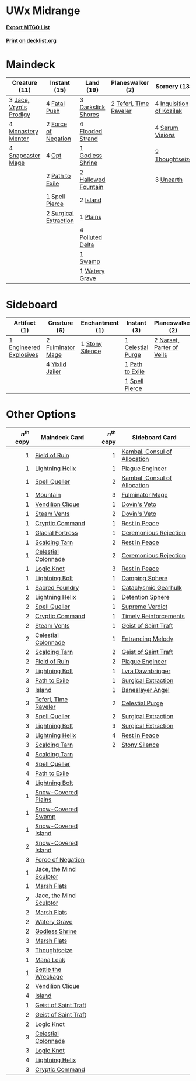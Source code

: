 # UWx Midrange

#### [Export MTGO List](../collection/UWx%20Midrange/UWx%20Midrange.txt)
#### [Print on decklist.org](http://decklist.org/?deckmain=3%09Darkslick%20Shores%0A4%09Fatal%20Push%0A4%09Flooded%20Strand%0A2%09Force%20of%20Negation%0A1%09Godless%20Shrine%0A2%09Hallowed%20Fountain%0A4%09Inquisition%20of%20Kozilek%0A2%09Island%0A3%09Jace,%20Vryn's%20Prodigy%0A4%09Monastery%20Mentor%0A4%09Opt%0A2%09Path%20to%20Exile%0A1%09Plains%0A4%09Polluted%20Delta%0A4%09Serum%20Visions%0A4%09Snapcaster%20Mage%0A1%09Spell%20Pierce%0A2%09Surgical%20Extraction%0A1%09Swamp%0A2%09Teferi,%20Time%20Raveler%0A2%09Thoughtseize%0A3%09Unearth%0A1%09Watery%20Grave&deckside=1%09Celestial%20Purge%0A2%09Collective%20Brutality%0A1%09Engineered%20Explosives%0A2%09Fulminator%20Mage%0A2%09Narset,%20Parter%20of%20Veils%0A1%09Path%20to%20Exile%0A1%09Spell%20Pierce%0A1%09Stony%20Silence%0A4%09Yixlid%20Jailer)
# Maindeck

|                                          Creature (11)                                          |                                          Instant (15)                                          |                                          Land (19)                                          |                                        Planeswalker (2)                                         |                                           Sorcery (13)                                            |
|-------------------------------------------------------------------------------------------------|------------------------------------------------------------------------------------------------|---------------------------------------------------------------------------------------------|-------------------------------------------------------------------------------------------------|---------------------------------------------------------------------------------------------------|
|3 [Jace, Vryn's Prodigy](http://gatherer.wizards.com/Pages/Card/Details.aspx?multiverseid=398434)|4 [Fatal Push](http://gatherer.wizards.com/Pages/Card/Details.aspx?multiverseid=423724)         |3 [Darkslick Shores](http://gatherer.wizards.com/Pages/Card/Details.aspx?multiverseid=209400)|2 [Teferi, Time Raveler](http://gatherer.wizards.com/Pages/Card/Details.aspx?multiverseid=461148)|4 [Inquisition of Kozilek](http://gatherer.wizards.com/Pages/Card/Details.aspx?multiverseid=416897)|
|4 [Monastery Mentor](http://gatherer.wizards.com/Pages/Card/Details.aspx?multiverseid=391883)    |2 [Force of Negation](http://gatherer.wizards.com/Pages/Card/Details.aspx?multiverseid=464001)  |4 [Flooded Strand](http://gatherer.wizards.com/Pages/Card/Details.aspx?multiverseid=405098)  |                                                                                                 |4 [Serum Visions](http://gatherer.wizards.com/Pages/Card/Details.aspx?multiverseid=50145)          |
|4 [Snapcaster Mage](http://gatherer.wizards.com/Pages/Card/Details.aspx?multiverseid=227676)     |4 [Opt](http://gatherer.wizards.com/Pages/Card/Details.aspx?multiverseid=442948)                |1 [Godless Shrine](http://gatherer.wizards.com/Pages/Card/Details.aspx?multiverseid=405099)  |                                                                                                 |2 [Thoughtseize](http://gatherer.wizards.com/Pages/Card/Details.aspx?multiverseid=438676)          |
|                                                                                                 |2 [Path to Exile](http://gatherer.wizards.com/Pages/Card/Details.aspx?multiverseid=220511)      |2 [Hallowed Fountain](http://gatherer.wizards.com/Pages/Card/Details.aspx?multiverseid=97071)|                                                                                                 |3 [Unearth](http://gatherer.wizards.com/Pages/Card/Details.aspx?multiverseid=442102)               |
|                                                                                                 |1 [Spell Pierce](http://gatherer.wizards.com/Pages/Card/Details.aspx?multiverseid=425876)       |2 [Island](http://gatherer.wizards.com/Pages/Card/Details.aspx?multiverseid=439857)          |                                                                                                 |                                                                                                   |
|                                                                                                 |2 [Surgical Extraction](http://gatherer.wizards.com/Pages/Card/Details.aspx?multiverseid=397706)|1 [Plains](http://gatherer.wizards.com/Pages/Card/Details.aspx?multiverseid=439856)          |                                                                                                 |                                                                                                   |
|                                                                                                 |                                                                                                |4 [Polluted Delta](http://gatherer.wizards.com/Pages/Card/Details.aspx?multiverseid=405104)  |                                                                                                 |                                                                                                   |
|                                                                                                 |                                                                                                |1 [Swamp](http://gatherer.wizards.com/Pages/Card/Details.aspx?multiverseid=439858)           |                                                                                                 |                                                                                                   |
|                                                                                                 |                                                                                                |1 [Watery Grave](http://gatherer.wizards.com/Pages/Card/Details.aspx?multiverseid=405114)    |                                                                                                 |                                                                                                   |


# Sideboard

|                                          Artifact (1)                                           |                                        Creature (6)                                        |                                     Enchantment (1)                                      |                                        Instant (3)                                         |                                          Planeswalker (2)                                          |                                           Sorcery (2)                                           |
|-------------------------------------------------------------------------------------------------|--------------------------------------------------------------------------------------------|------------------------------------------------------------------------------------------|--------------------------------------------------------------------------------------------|----------------------------------------------------------------------------------------------------|-------------------------------------------------------------------------------------------------|
|1 [Engineered Explosives](http://gatherer.wizards.com/Pages/Card/Details.aspx?multiverseid=50139)|2 [Fulminator Mage](http://gatherer.wizards.com/Pages/Card/Details.aspx?multiverseid=397686)|1 [Stony Silence](http://gatherer.wizards.com/Pages/Card/Details.aspx?multiverseid=247425)|1 [Celestial Purge](http://gatherer.wizards.com/Pages/Card/Details.aspx?multiverseid=183055)|2 [Narset, Parter of Veils](http://gatherer.wizards.com/Pages/Card/Details.aspx?multiverseid=460988)|2 [Collective Brutality](http://gatherer.wizards.com/Pages/Card/Details.aspx?multiverseid=414380)|
|                                                                                                 |4 [Yixlid Jailer](http://gatherer.wizards.com/Pages/Card/Details.aspx?multiverseid=130702)  |                                                                                          |1 [Path to Exile](http://gatherer.wizards.com/Pages/Card/Details.aspx?multiverseid=220511)  |                                                                                                    |                                                                                                 |
|                                                                                                 |                                                                                            |                                                                                          |1 [Spell Pierce](http://gatherer.wizards.com/Pages/Card/Details.aspx?multiverseid=425876)   |                                                                                                    |                                                                                                 |


# Other Options

|*n*<sup>th</sup> copy|                                          Maindeck Card                                           |*n*<sup>th</sup> copy|                                            Sideboard Card                                             |
|--------------------:|--------------------------------------------------------------------------------------------------|--------------------:|-------------------------------------------------------------------------------------------------------|
|                    1|[Field of Ruin](http://gatherer.wizards.com/Pages/Card/Details.aspx?multiverseid=435415)          |                    1|[Kambal, Consul of Allocation](http://gatherer.wizards.com/Pages/Card/Details.aspx?multiverseid=417756)|
|                    1|[Lightning Helix](http://gatherer.wizards.com/Pages/Card/Details.aspx?multiverseid=249386)        |                    1|[Plague Engineer](http://gatherer.wizards.com/Pages/Card/Details.aspx?multiverseid=464049)             |
|                    1|[Spell Queller](http://gatherer.wizards.com/Pages/Card/Details.aspx?multiverseid=414494)          |                    2|[Kambal, Consul of Allocation](http://gatherer.wizards.com/Pages/Card/Details.aspx?multiverseid=417756)|
|                    1|[Mountain](http://gatherer.wizards.com/Pages/Card/Details.aspx?multiverseid=439859)               |                    3|[Fulminator Mage](http://gatherer.wizards.com/Pages/Card/Details.aspx?multiverseid=397686)             |
|                    1|[Vendilion Clique](http://gatherer.wizards.com/Pages/Card/Details.aspx?multiverseid=442065)       |                    1|[Dovin's Veto](http://gatherer.wizards.com/Pages/Card/Details.aspx?multiverseid=461120)                |
|                    1|[Steam Vents](http://gatherer.wizards.com/Pages/Card/Details.aspx?multiverseid=405109)            |                    2|[Dovin's Veto](http://gatherer.wizards.com/Pages/Card/Details.aspx?multiverseid=461120)                |
|                    1|[Cryptic Command](http://gatherer.wizards.com/Pages/Card/Details.aspx?multiverseid=438614)        |                    1|[Rest in Peace](http://gatherer.wizards.com/Pages/Card/Details.aspx?multiverseid=442021)               |
|                    1|[Glacial Fortress](http://gatherer.wizards.com/Pages/Card/Details.aspx?multiverseid=190562)       |                    1|[Ceremonious Rejection](http://gatherer.wizards.com/Pages/Card/Details.aspx?multiverseid=417613)       |
|                    1|[Scalding Tarn](http://gatherer.wizards.com/Pages/Card/Details.aspx?multiverseid=405107)          |                    2|[Rest in Peace](http://gatherer.wizards.com/Pages/Card/Details.aspx?multiverseid=442021)               |
|                    1|[Celestial Colonnade](http://gatherer.wizards.com/Pages/Card/Details.aspx?multiverseid=457137)    |                    2|[Ceremonious Rejection](http://gatherer.wizards.com/Pages/Card/Details.aspx?multiverseid=417613)       |
|                    1|[Logic Knot](http://gatherer.wizards.com/Pages/Card/Details.aspx?multiverseid=126151)             |                    3|[Rest in Peace](http://gatherer.wizards.com/Pages/Card/Details.aspx?multiverseid=442021)               |
|                    1|[Lightning Bolt](http://gatherer.wizards.com/Pages/Card/Details.aspx?multiverseid=806)            |                    1|[Damping Sphere](http://gatherer.wizards.com/Pages/Card/Details.aspx?multiverseid=443101)              |
|                    1|[Sacred Foundry](http://gatherer.wizards.com/Pages/Card/Details.aspx?multiverseid=405106)         |                    1|[Cataclysmic Gearhulk](http://gatherer.wizards.com/Pages/Card/Details.aspx?multiverseid=417582)        |
|                    2|[Lightning Helix](http://gatherer.wizards.com/Pages/Card/Details.aspx?multiverseid=249386)        |                    1|[Detention Sphere](http://gatherer.wizards.com/Pages/Card/Details.aspx?multiverseid=460139)            |
|                    2|[Spell Queller](http://gatherer.wizards.com/Pages/Card/Details.aspx?multiverseid=414494)          |                    1|[Supreme Verdict](http://gatherer.wizards.com/Pages/Card/Details.aspx?multiverseid=438776)             |
|                    2|[Cryptic Command](http://gatherer.wizards.com/Pages/Card/Details.aspx?multiverseid=438614)        |                    1|[Timely Reinforcements](http://gatherer.wizards.com/Pages/Card/Details.aspx?multiverseid=220074)       |
|                    2|[Steam Vents](http://gatherer.wizards.com/Pages/Card/Details.aspx?multiverseid=405109)            |                    1|[Geist of Saint Traft](http://gatherer.wizards.com/Pages/Card/Details.aspx?multiverseid=409577)        |
|                    2|[Celestial Colonnade](http://gatherer.wizards.com/Pages/Card/Details.aspx?multiverseid=457137)    |                    1|[Entrancing Melody](http://gatherer.wizards.com/Pages/Card/Details.aspx?multiverseid=435207)           |
|                    2|[Scalding Tarn](http://gatherer.wizards.com/Pages/Card/Details.aspx?multiverseid=405107)          |                    2|[Geist of Saint Traft](http://gatherer.wizards.com/Pages/Card/Details.aspx?multiverseid=409577)        |
|                    2|[Field of Ruin](http://gatherer.wizards.com/Pages/Card/Details.aspx?multiverseid=435415)          |                    2|[Plague Engineer](http://gatherer.wizards.com/Pages/Card/Details.aspx?multiverseid=464049)             |
|                    2|[Lightning Bolt](http://gatherer.wizards.com/Pages/Card/Details.aspx?multiverseid=806)            |                    1|[Lyra Dawnbringer](http://gatherer.wizards.com/Pages/Card/Details.aspx?multiverseid=442914)            |
|                    3|[Path to Exile](http://gatherer.wizards.com/Pages/Card/Details.aspx?multiverseid=220511)          |                    1|[Surgical Extraction](http://gatherer.wizards.com/Pages/Card/Details.aspx?multiverseid=397706)         |
|                    3|[Island](http://gatherer.wizards.com/Pages/Card/Details.aspx?multiverseid=439857)                 |                    1|[Baneslayer Angel](http://gatherer.wizards.com/Pages/Card/Details.aspx?multiverseid=191065)            |
|                    3|[Teferi, Time Raveler](http://gatherer.wizards.com/Pages/Card/Details.aspx?multiverseid=461148)   |                    2|[Celestial Purge](http://gatherer.wizards.com/Pages/Card/Details.aspx?multiverseid=183055)             |
|                    3|[Spell Queller](http://gatherer.wizards.com/Pages/Card/Details.aspx?multiverseid=414494)          |                    2|[Surgical Extraction](http://gatherer.wizards.com/Pages/Card/Details.aspx?multiverseid=397706)         |
|                    3|[Lightning Bolt](http://gatherer.wizards.com/Pages/Card/Details.aspx?multiverseid=806)            |                    3|[Surgical Extraction](http://gatherer.wizards.com/Pages/Card/Details.aspx?multiverseid=397706)         |
|                    3|[Lightning Helix](http://gatherer.wizards.com/Pages/Card/Details.aspx?multiverseid=249386)        |                    4|[Rest in Peace](http://gatherer.wizards.com/Pages/Card/Details.aspx?multiverseid=442021)               |
|                    3|[Scalding Tarn](http://gatherer.wizards.com/Pages/Card/Details.aspx?multiverseid=405107)          |                    2|[Stony Silence](http://gatherer.wizards.com/Pages/Card/Details.aspx?multiverseid=247425)               |
|                    4|[Scalding Tarn](http://gatherer.wizards.com/Pages/Card/Details.aspx?multiverseid=405107)          |                     |                                                                                                       |
|                    4|[Spell Queller](http://gatherer.wizards.com/Pages/Card/Details.aspx?multiverseid=414494)          |                     |                                                                                                       |
|                    4|[Path to Exile](http://gatherer.wizards.com/Pages/Card/Details.aspx?multiverseid=220511)          |                     |                                                                                                       |
|                    4|[Lightning Bolt](http://gatherer.wizards.com/Pages/Card/Details.aspx?multiverseid=806)            |                     |                                                                                                       |
|                    1|[Snow-Covered Plains](http://gatherer.wizards.com/Pages/Card/Details.aspx?multiverseid=121267)    |                     |                                                                                                       |
|                    1|[Snow-Covered Swamp](http://gatherer.wizards.com/Pages/Card/Details.aspx?multiverseid=121256)     |                     |                                                                                                       |
|                    1|[Snow-Covered Island](http://gatherer.wizards.com/Pages/Card/Details.aspx?multiverseid=121130)    |                     |                                                                                                       |
|                    2|[Snow-Covered Island](http://gatherer.wizards.com/Pages/Card/Details.aspx?multiverseid=121130)    |                     |                                                                                                       |
|                    3|[Force of Negation](http://gatherer.wizards.com/Pages/Card/Details.aspx?multiverseid=464001)      |                     |                                                                                                       |
|                    1|[Jace, the Mind Sculptor](http://gatherer.wizards.com/Pages/Card/Details.aspx?multiverseid=442051)|                     |                                                                                                       |
|                    1|[Marsh Flats](http://gatherer.wizards.com/Pages/Card/Details.aspx?multiverseid=405101)            |                     |                                                                                                       |
|                    2|[Jace, the Mind Sculptor](http://gatherer.wizards.com/Pages/Card/Details.aspx?multiverseid=442051)|                     |                                                                                                       |
|                    2|[Marsh Flats](http://gatherer.wizards.com/Pages/Card/Details.aspx?multiverseid=405101)            |                     |                                                                                                       |
|                    2|[Watery Grave](http://gatherer.wizards.com/Pages/Card/Details.aspx?multiverseid=405114)           |                     |                                                                                                       |
|                    2|[Godless Shrine](http://gatherer.wizards.com/Pages/Card/Details.aspx?multiverseid=405099)         |                     |                                                                                                       |
|                    3|[Marsh Flats](http://gatherer.wizards.com/Pages/Card/Details.aspx?multiverseid=405101)            |                     |                                                                                                       |
|                    3|[Thoughtseize](http://gatherer.wizards.com/Pages/Card/Details.aspx?multiverseid=438676)           |                     |                                                                                                       |
|                    1|[Mana Leak](http://gatherer.wizards.com/Pages/Card/Details.aspx?multiverseid=45242)               |                     |                                                                                                       |
|                    1|[Settle the Wreckage](http://gatherer.wizards.com/Pages/Card/Details.aspx?multiverseid=435186)    |                     |                                                                                                       |
|                    2|[Vendilion Clique](http://gatherer.wizards.com/Pages/Card/Details.aspx?multiverseid=442065)       |                     |                                                                                                       |
|                    4|[Island](http://gatherer.wizards.com/Pages/Card/Details.aspx?multiverseid=439857)                 |                     |                                                                                                       |
|                    1|[Geist of Saint Traft](http://gatherer.wizards.com/Pages/Card/Details.aspx?multiverseid=409577)   |                     |                                                                                                       |
|                    2|[Geist of Saint Traft](http://gatherer.wizards.com/Pages/Card/Details.aspx?multiverseid=409577)   |                     |                                                                                                       |
|                    2|[Logic Knot](http://gatherer.wizards.com/Pages/Card/Details.aspx?multiverseid=126151)             |                     |                                                                                                       |
|                    3|[Celestial Colonnade](http://gatherer.wizards.com/Pages/Card/Details.aspx?multiverseid=457137)    |                     |                                                                                                       |
|                    3|[Logic Knot](http://gatherer.wizards.com/Pages/Card/Details.aspx?multiverseid=126151)             |                     |                                                                                                       |
|                    4|[Lightning Helix](http://gatherer.wizards.com/Pages/Card/Details.aspx?multiverseid=249386)        |                     |                                                                                                       |
|                    3|[Cryptic Command](http://gatherer.wizards.com/Pages/Card/Details.aspx?multiverseid=438614)        |                     |                                                                                                       |


